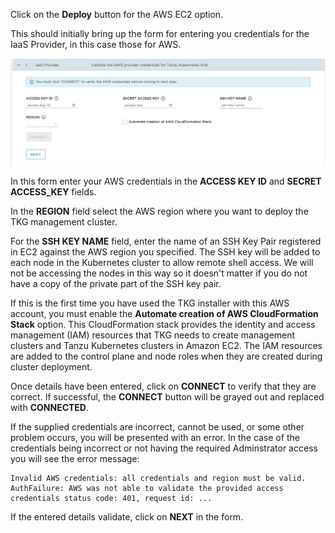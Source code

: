 Click on the **Deploy** button for the AWS EC2 option.

This should initially bring up the form for entering you credentials for the IaaS Provider, in this case those for AWS.

![](aws-ec2-credentials-form.png)

In this form enter your AWS credentials in the **ACCESS KEY ID** and **SECRET ACCESS_KEY** fields.

In the **REGION** field select the AWS region where you want to deploy the TKG management cluster.

For the **SSH KEY NAME** field, enter the name of an SSH Key Pair registered in EC2 against the AWS region you specified. The SSH key will be added to each node in the Kubernetes cluster to allow remote shell access. We will not be accessing the nodes in this way so it doesn't matter if you do not have a copy of the private part of the SSH key pair.

If this is the first time you have used the TKG installer with this AWS account, you must enable the **Automate creation of AWS CloudFormation Stack** option. This CloudFormation stack provides the identity and access management (IAM) resources that TKG needs to create management clusters and Tanzu Kubernetes clusters in Amazon EC2. The IAM resources are added to the control plane and node roles when they are created during cluster deployment.

Once details have been entered, click on **CONNECT** to verify that they are correct. If successful, the **CONNECT** button will be grayed out and replaced with **CONNECTED**.

If the supplied credentials are incorrect, cannot be used, or some other problem occurs, you will be presented with an error. In the case of the credentials being incorrect or not having the required Adminstrator access you will see the error message:

```
Invalid AWS credentials: all credentials and region must be valid. AuthFailure: AWS was not able to validate the provided access credentials status code: 401, request id: ...
```

If the entered details validate, click on **NEXT** in the form.
